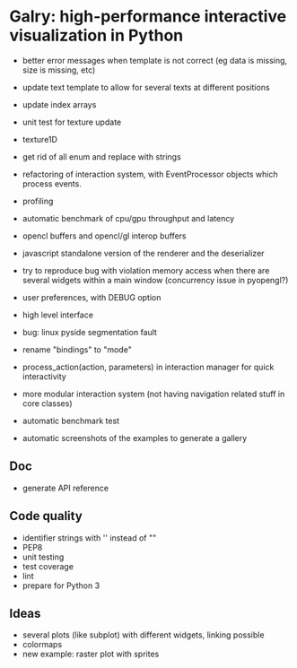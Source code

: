 Galry: high-performance interactive visualization in Python
===========================================================

  * better error messages when template is not correct (eg data is missing,
    size is missing, etc)
  * update text template to allow for several texts at different positions
  * update index arrays
  * unit test for texture update
  * texture1D
  
  * get rid of all enum and replace with strings
  * refactoring of interaction system, with EventProcessor objects which
    process events.

  * profiling
  * automatic benchmark of cpu/gpu throughput and latency
  
  * opencl buffers and opencl/gl interop buffers
  
  * javascript standalone version of the renderer and the deserializer
  
  * try to reproduce bug with violation memory access when there are several
    widgets within a main window (concurrency issue in pyopengl?)
  * user preferences, with DEBUG option
  * high level interface
  * bug: linux pyside segmentation fault
  
  * rename "bindings" to "mode"
  * process_action(action, parameters) in interaction manager for quick 
    interactivity
  * more modular interaction system (not having navigation related stuff in
    core classes)
    
  * automatic benchmark test
  * automatic screenshots of the examples to generate a gallery
  
Doc
---
  * generate API reference

Code quality
------------
  * identifier strings with '' instead of ""
  * PEP8
  * unit testing
  * test coverage
  * lint
  * prepare for Python 3

Ideas
-----
  * several plots (like subplot) with different widgets, linking possible
  * colormaps
  * new example: raster plot with sprites
  